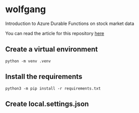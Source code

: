 # wolfgang
Introduction to Azure Durable Functions on stock market data

You can read the article for this repository [here](https://blog.zanalytics.io/introduction-to-azure-durable-functions-on-stock-market-data-f86fb24619ae)

## Create a virtual environment
```python -m venv .venv```

## Install the requirements
```python3 -m pip install -r requirements.txt```

## Create local.settings.json
